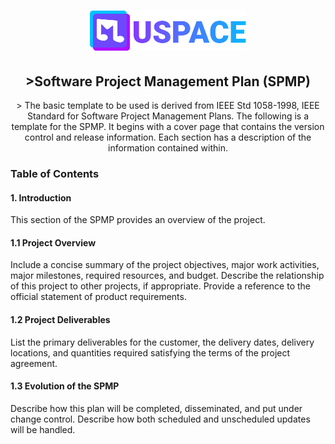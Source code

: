 <h1 align="center"> 
  <a href=""><img src="../public/logo.svg" width="250"/></a>
</h1>

<h2 align="center"> >Software Project Management Plan (SPMP)</h2>
<p align="center"> >
The basic template to be used is derived from IEEE Std 1058-1998, IEEE Standard for Software
Project Management Plans. The following is a template for the SPMP. It begins with a cover page
that contains the version control and release information. Each section has a description of the
information contained within.
</p>

<h3>Table of Contents</h3>

  <h4>1. Introduction</h4>
This section of the SPMP provides an overview of the project.
  
  <h4>1.1 Project Overview</h4>
Include a concise summary of the project objectives, major work activities, major milestones,
required resources, and budget. Describe the relationship of this project to other projects, if
appropriate. Provide a reference to the official statement of product requirements.
  
  <h4>1.2 Project Deliverables</h4>
List the primary deliverables for the customer, the delivery dates, delivery locations, and quantities
required satisfying the terms of the project agreement.
  
  <h4>1.3 Evolution of the SPMP</h4>
Describe how this plan will be completed, disseminated, and put under change control. Describe
how both scheduled and unscheduled updates will be handled.
